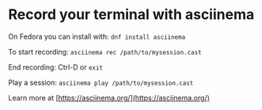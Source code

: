 # Record your terminal with asciinema

On Fedora you can install with: `dnf install asciinema`

To start recording: `asciinema rec /path/to/mysession.cast`

End recording: Ctrl-D or `exit`

Play a session: `asciinema play /path/to/mysession.cast`

Learn more at [https://asciinema.org/](https://asciinema.org/)